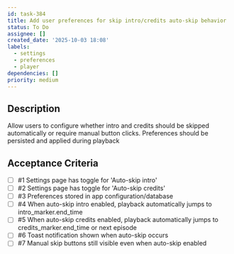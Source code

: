 ```yaml
---
id: task-384
title: Add user preferences for skip intro/credits auto-skip behavior
status: To Do
assignee: []
created_date: '2025-10-03 18:08'
labels:
  - settings
  - preferences
  - player
dependencies: []
priority: medium
---
```


## Description

Allow users to configure whether intro and credits should be skipped automatically or require manual button clicks. Preferences should be persisted and applied during playback

## Acceptance Criteria
<!-- AC:BEGIN -->
- [ ] #1 Settings page has toggle for 'Auto-skip intro'
- [ ] #2 Settings page has toggle for 'Auto-skip credits'
- [ ] #3 Preferences stored in app configuration/database
- [ ] #4 When auto-skip intro enabled, playback automatically jumps to intro_marker.end_time
- [ ] #5 When auto-skip credits enabled, playback automatically jumps to credits_marker.end_time or next episode
- [ ] #6 Toast notification shown when auto-skip occurs
- [ ] #7 Manual skip buttons still visible even when auto-skip enabled
<!-- AC:END -->
